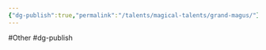 ```yaml
---
{"dg-publish":true,"permalink":"/talents/magical-talents/grand-magus/"}
---
```


#Other #dg-publish
